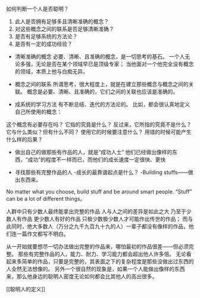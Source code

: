 如何判断一个人是否聪明？ 
1. 此人是否拥有足够多且清晰准确的概念？
2. 对这些概念之间的联系是否足够清晰准确？
3. 是否有足够系统的方法论？ 
4. 是否有一定的成功经验？

- 清晰准确的概念 必要、清晰、且准确的概念，是一切思考的基石。 一个人无论多强，无论是否在某个领域早已是顶级专家； 当他面对一个他完全没有概念的领域，本质上他与白痴无异。

- 概念之间的联系 所谓思考，很大程度上，就是在建立那些概念与概念之间的关联。 概念是必要、清晰、且准确的，它们之间的关联也应该是准确的。

- 成系统的学习方法 有不断总结、迭代的方法论的。 比如，都会很认真地定义自己所使用的概念：

这个概念有必要存在吗？ 它指的究竟是什么？ 反过来，它所指的究竟不是什么？ 它与什么类似？但有什么不同？ 使用它的时候要注意什么？ 用错的时候可能产生什么样的后果？

- 做出自己的做那些有作品的人，就是“成功人士” 他们已经做出像样的东西，“成功”的程度不一样而已，而他们的成长速度一定很快、更快

- 寻找那些有完整作品的人 -成长的最靠谱起点是什么？ -Building stuffs——做出东西来。

No matter what you choose, build stuff and be around smart people. “Stuff” can be a lot of different things。

人群中只有少数人最终能拿出完整的作品 人与人之间的差异是如此之大 乃至于少数人有作品 更少数人有好的作品 只极少数极少数人才可能作出传世的作品； 而与此同时，绝大多数人（万分之九千九百九十九的人）一辈子都没有像样的作品，他们连一篇作文都写不明白。

从一开始就要想尽一切办法做出完整的作品来，哪怕最初的作品很差——但必须完整。 那些有完整作品的人，能力、耐力、学习能力都会超出他人许多倍。 无论看起来多简单的作品，只要是完整的，其表面之下的复杂程度是那些没做出过东西的人全然无法想像的。 另外一个很自然的现象是，如果一个人能做出像样的东西来，那么他身边的聪明人密度无论如何都会比其他人的高出很多。

[[聪明人的定义]]